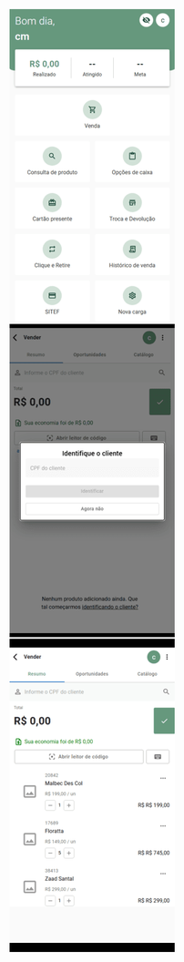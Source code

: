 ![Home](https://raw.githubusercontent.com/david27alves/pdxweb/refs/heads/main/public/home-290x550.png "Home")
![Venda](https://raw.githubusercontent.com/david27alves/pdxweb/refs/heads/main/public/venda-290x550.png "Venda")
![Venda2](https://raw.githubusercontent.com/david27alves/pdxweb/refs/heads/main/public/venda-2-290x550.png "Venda")

